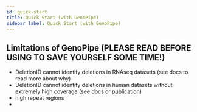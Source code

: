 ```yaml
---
id: quick-start
title: Quick Start (with GenoPipe)
sidebar_label: Quick Start (with GenoPipe)
---
```


## Limitations of GenoPipe (PLEASE READ BEFORE USING TO SAVE YOURSELF SOME TIME!)
* DeletionID cannot identify deletions in RNAseq datasets (see docs to read more about why)
* DeletionID cannot identify deletions in human datasets without extremely high coverage (see docs or [publication][paper])
* high repeat regions
* 

[paper]:https://www.google.com
